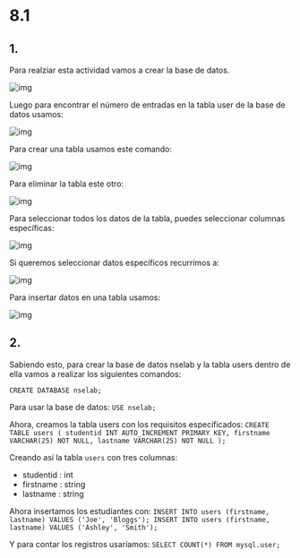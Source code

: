 # 8.1
## 1.
Para realziar esta actividad vamos a crear la base de datos.

![img]()

Luego para encontrar el número de entradas en la tabla user de la base de datos usamos:

![img]()

Para crear una tabla usamos este comando:

![img]()

Para eliminar la tabla este otro:

![img]()

Para seleccionar todos los datos de la tabla, puedes seleccionar columnas específicas:

![img]()

Si queremos seleccionar datos específicos recurrimos a:

![img]()

Para insertar datos en una tabla usamos:

![img]()

## 2.
Sabiendo esto, para crear la base de datos nselab y la tabla users dentro de ella vamos a realizar los siguientes comandos:

`CREATE DATABASE nselab;`

Para usar la base de datos:
`USE nselab;`

Ahora, creamos la tabla users con los requisitos especificados:
`CREATE TABLE users (
    studentid INT AUTO_INCREMENT PRIMARY KEY,
    firstname VARCHAR(25) NOT NULL,
    lastname VARCHAR(25) NOT NULL
);`

Creando así la tabla `users` con tres columnas:
- studentid : int
- firstname : string
- lastname : string

Ahora insertamos los estudiantes con:
``INSERT INTO users (firstname, lastname) VALUES ('Joe', 'Bloggs'); INSERT INTO users (firstname, lastname) VALUES ('Ashley', 'Smith');``

Y para contar los registros usaríamos:
`SELECT COUNT(*) FROM mysql.user;`